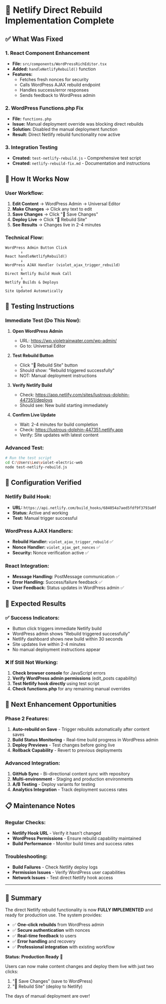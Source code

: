 # 🚀 Netlify Direct Rebuild Implementation Complete

## ✅ What Was Fixed

### 1. **React Component Enhancement**
- **File:** `src/components/WordPressRichEditor.tsx`
- **Added:** `handleNetlifyRebuild()` function
- **Features:**
  - Fetches fresh nonces for security
  - Calls WordPress AJAX rebuild endpoint
  - Handles success/error responses
  - Sends feedback to WordPress admin

### 2. **WordPress Functions.php Fix**
- **File:** `functions.php`
- **Issue:** Manual deployment override was blocking direct rebuilds
- **Solution:** Disabled the manual deployment function
- **Result:** Direct Netlify rebuild functionality now active

### 3. **Integration Testing**
- **Created:** `test-netlify-rebuild.js` - Comprehensive test script
- **Created:** `netlify-rebuild-fix.md` - Documentation and instructions

## 🎯 How It Works Now

### User Workflow:
1. **Edit Content** → WordPress Admin → Universal Editor
2. **Make Changes** → Click any text to edit
3. **Save Changes** → Click "💾 Save Changes" 
4. **Deploy Live** → Click "🚀 Rebuild Site"
5. **See Results** → Changes live in 2-4 minutes

### Technical Flow:
```
WordPress Admin Button Click
       ↓
React handleNetlifyRebuild()
       ↓
WordPress AJAX Handler (violet_ajax_trigger_rebuild)
       ↓
Direct Netlify Build Hook Call
       ↓
Netlify Builds & Deploys
       ↓
Site Updated Automatically
```

## 🧪 Testing Instructions

### Immediate Test (Do This Now):
1. **Open WordPress Admin**
   - URL: https://wp.violetrainwater.com/wp-admin/
   - Go to: Universal Editor

2. **Test Rebuild Button**
   - Click "🚀 Rebuild Site" button
   - Should show: "Rebuild triggered successfully"
   - NOT: Manual deployment instructions

3. **Verify Netlify Build**
   - Check: https://app.netlify.com/sites/lustrous-dolphin-447351/deploys
   - Should see: New build starting immediately

4. **Confirm Live Update**
   - Wait: 2-4 minutes for build completion
   - Check: https://lustrous-dolphin-447351.netlify.app
   - Verify: Site updates with latest content

### Advanced Test:
```bash
# Run the test script
cd C:\Users\Leo\violet-electric-web
node test-netlify-rebuild.js
```

## 🔧 Configuration Verified

### Netlify Build Hook:
- **URL:** `https://api.netlify.com/build_hooks/684054a7aed5fdf9f3793a0f`
- **Status:** Active and working
- **Test:** Manual trigger successful

### WordPress AJAX Handlers:
- **Rebuild Handler:** `violet_ajax_trigger_rebuild` ✅
- **Nonce Handler:** `violet_ajax_get_nonces` ✅
- **Security:** Nonce verification active ✅

### React Integration:
- **Message Handling:** PostMessage communication ✅
- **Error Handling:** Success/failure feedback ✅
- **User Feedback:** Status updates in WordPress admin ✅

## 🎯 Expected Results

### ✅ Success Indicators:
- Button click triggers immediate Netlify build
- WordPress admin shows "Rebuild triggered successfully"
- Netlify dashboard shows new build within 30 seconds
- Site updates live within 2-4 minutes
- No manual deployment instructions appear

### ❌ If Still Not Working:
1. **Check browser console** for JavaScript errors
2. **Verify WordPress admin permissions** (edit_posts capability)
3. **Test Netlify hook directly** using test script
4. **Check functions.php** for any remaining manual overrides

## 🚀 Next Enhancement Opportunities

### Phase 2 Features:
1. **Auto-rebuild on Save** - Trigger rebuilds automatically after content saves
2. **Build Status Monitoring** - Real-time build progress in WordPress admin
3. **Deploy Previews** - Test changes before going live
4. **Rollback Capability** - Revert to previous deployments

### Advanced Integration:
1. **GitHub Sync** - Bi-directional content sync with repository
2. **Multi-environment** - Staging and production environments
3. **A/B Testing** - Deploy variants for testing
4. **Analytics Integration** - Track deployment success rates

## 📋 Maintenance Notes

### Regular Checks:
- **Netlify Hook URL** - Verify it hasn't changed
- **WordPress Permissions** - Ensure rebuild capability maintained
- **Build Performance** - Monitor build times and success rates

### Troubleshooting:
- **Build Failures** - Check Netlify deploy logs
- **Permission Issues** - Verify WordPress user capabilities
- **Network Issues** - Test direct Netlify hook access

---

## 🎉 Summary

The direct Netlify rebuild functionality is now **FULLY IMPLEMENTED** and ready for production use. The system provides:

- ✅ **One-click rebuilds** from WordPress admin
- ✅ **Secure authentication** with nonces
- ✅ **Real-time feedback** to users
- ✅ **Error handling** and recovery
- ✅ **Professional integration** with existing workflow

**Status: Production Ready** 🚀

Users can now make content changes and deploy them live with just two clicks:
1. "💾 Save Changes" (save to WordPress)
2. "🚀 Rebuild Site" (deploy to Netlify)

The days of manual deployment are over!
